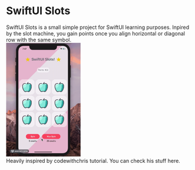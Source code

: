 # SwiftUI Slots

SwiftUI Slots is a small simple project for SwiftUI learning purposes.
Inpired by the slot machine, you gain points once you align horizontal or diagonal row with the same symbol.
\
  <img src="https://raw.githubusercontent.com/olvrmei/SwiftUI-Slots/master/preview.gif?token=ALJTRHHKHU4LRAW6PLCYK4S7HAM56" width=40% height=40%>
\
Heavily inspired by codewithchris tutorial.
You can check his stuff here.
